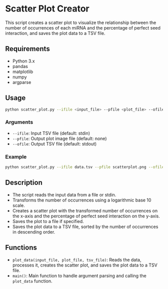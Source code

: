 
# Scatter Plot Creator

This script creates a scatter plot to visualize the relationship between the number of occurrences of each miRNA and the percentage of perfect seed interaction, and saves the plot data to a TSV file.

## Requirements

- Python 3.x
- pandas
- matplotlib
- numpy
- argparse

## Usage

```bash
python scatter_plot.py --ifile <input_file> --pfile <plot_file> --ofile <output_tsv_file>
```

### Arguments

- `--ifile`: Input TSV file (default: stdin)
- `--pfile`: Output plot image file (default: none)
- `--ofile`: Output TSV file (default: stdout)

### Example

```bash
python scatter_plot.py --ifile data.tsv --pfile scatterplot.png --ofile plot_data.tsv
```

## Description

- The script reads the input data from a file or stdin.
- Transforms the number of occurrences using a logarithmic base 10 scale.
- Creates a scatter plot with the transformed number of occurrences on the x-axis and the percentage of perfect seed interaction on the y-axis.
- Saves the plot to a file if specified.
- Saves the plot data to a TSV file, sorted by the number of occurrences in descending order.

## Functions

- `plot_data(input_file, plot_file, tsv_file)`: Reads the data, processes it, creates the scatter plot, and saves the plot data to a TSV file.
- `main()`: Main function to handle argument parsing and calling the `plot_data` function.
